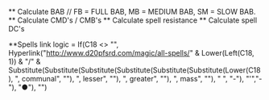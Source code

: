 
** Calculate BAB // FB = FULL BAB, MB = MEDIUM BAB, SM = SLOW BAB.
** Calculate CMD's / CMB's
** Calculate spell resistance
** Calculate spell DC's

**Spells link logic
= If(C18 <> "", Hyperlink("http://www.d20pfsrd.com/magic/all-spells/" & Lower(Left(C18, 1)) & "/" & Substitute(Substitute(Substitute(Substitute(Substitute(Substitute(Lower(C18), ", communal", ""), ", lesser", ""), ", greater", ""), ", mass", ""), " ", "-"), "'","-"), "●"), "")